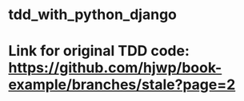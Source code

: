 # tdd_with_python_django


# Link for original TDD code: https://github.com/hjwp/book-example/branches/stale?page=2